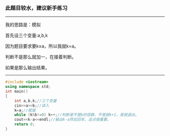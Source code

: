 ### 此题目较水，建议新手练习

---

我的思路是：模拟

首先设三个变量:a,b,k

因为题目要求要k≥a，所以我就k=a。

判断不是那么就加一，在接着判断。

如果是那么输出结果。

---

```cpp
#include <iostream>
using namespace std;
int main()
{
    int a,b,k;//三个变量
    cin>>a>>b;//读入
    k=a;//赋值
    while (k%b!=0) k++;//判断是不是b的倍数，不是就k+1，是就退出。
    cout<<k-a<<endl;//输出k-a然后回车，这点很重要。
    return 0;
} 
```